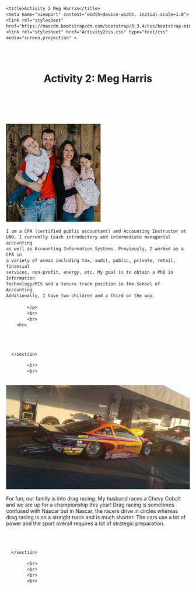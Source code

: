 <!DOCTYPE html>
<html lang="en">
<head>
    <meta charset="UTF-8">

    <title>Activity 2 Meg Harris</title>
    <meta name="viewport" content="width=device-width, initial-scale=1.0">
    <link rel="stylesheet" href="https://maxcdn.bootstrapcdn.com/bootstrap/3.3.4/css/bootstrap.min.css">
    <link rel="stylesheet" href="Activity2css.css" type="text/css" media="screen,projection" >
</head>
<body>

<br>
<br>

<header>
<h1>Activity 2: Meg Harris</h1>
</header>


<br>
<br>
  <div id="introduction">
      <section>
            <br>
              <img class="myimage" src="familypic.jpg"/ id=familypic>
              <p>

	I am a CPA (certified public accountant) and Accounting Instructor at 
	UNO. I currently teach introductory and intermediate managerial accounting 
	as well as Accounting Information Systems. Previously, I worked as a CPA in
	a variety of areas including tax, audit, public, private, retail, financial
	services, non-profit, energy, etc. My goal is to obtain a PhD in Information
	Technology/MIS and a tenure track position in the School of Accounting. 
	Additionally, I have two children and a third on the way. 

            </p>
            <br>
            <br>
	    <hr>




      </section>
  </div>

            <br>
            <br>
  <div id="racing">
      <section>
            <br>
              <img class="myimage" src="cobalt.jpg" id=cobalt/>
	    <p>
	For fun, our family is into drag racing. My husband races a Chevy Cobalt 
	and we are up for a championship this year! Drag racing is sometimes confused with 
	Nascar but in Nascar, the racers drive in circles whereas drag racing is on a straight
	track and is much shorter. The cars use a lot of power and the sport overall requires a
	lot of strategic preparation.
	    </p>
            <br>
            <br>


      </section>
  </div>

            <br>
            <br>
            <br>
            <br>






</body>
</html>

